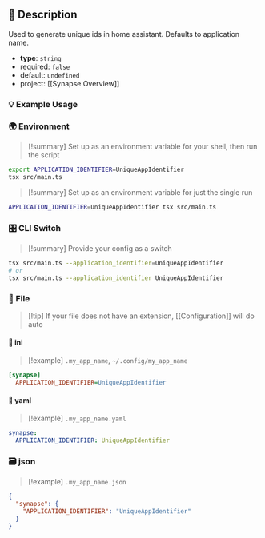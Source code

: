 ## 📜 Description

Used to generate unique ids in home assistant. Defaults to application name.

- **type**: `string`
- required: `false`
- default: `undefined`
- project: [[Synapse Overview]]

### 💡 Example Usage

### 🌍 Environment

> [!summary] Set up as an environment variable for your shell, then run the script
```bash
export APPLICATION_IDENTIFIER=UniqueAppIdentifier
tsx src/main.ts
```
> [!summary] Set up as an environment variable for just the single run

```bash
APPLICATION_IDENTIFIER=UniqueAppIdentifier tsx src/main.ts
```
### 🎛️ CLI Switch

> [!summary] Provide your config as a switch
```bash
tsx src/main.ts --application_identifier=UniqueAppIdentifier
# or
tsx src/main.ts --application_identifier UniqueAppIdentifier
```
### 📁 File
> [!tip] If your file does not have an extension, [[Configuration]] will do auto
#### 📘 ini

> [!example] 
> `.my_app_name`, `~/.config/my_app_name`

```ini
[synapse]
  APPLICATION_IDENTIFIER=UniqueAppIdentifier
```
#### 📄 yaml

> [!example]
> `.my_app_name.yaml`

```yaml
synapse:
  APPLICATION_IDENTIFIER: UniqueAppIdentifier
```
### 🗃️ json

> [!example]
> `.my_app_name.json`

```json
{
  "synapse": {
    "APPLICATION_IDENTIFIER": "UniqueAppIdentifier"
  }
}
```